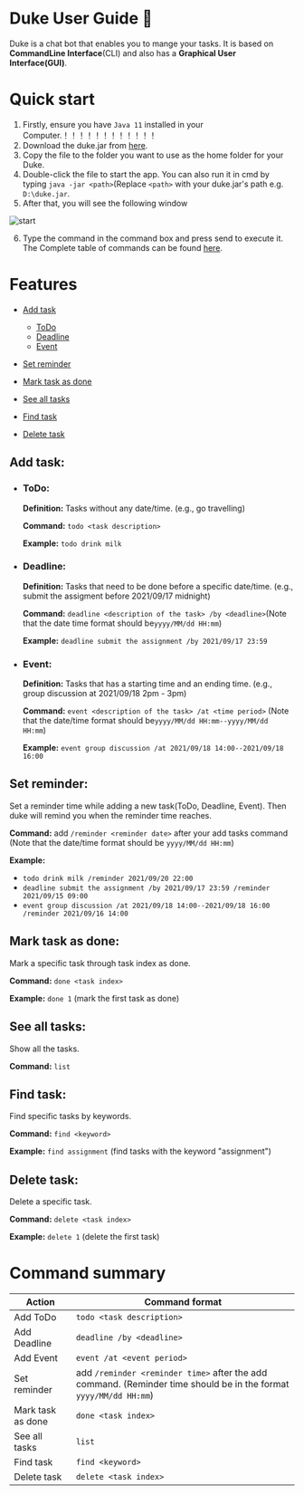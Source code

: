 # Duke User Guide 🤖

Duke is a chat bot that enables you to mange your tasks. It is based on **CommandLine Interface**(CLI) and also has a **Graphical User Interface(GUI)**.

# Quick start
1. Firstly, ensure you have `Java 11` installed in your Computer.！！！！！！！！！！！！
2. Download the duke.jar from [here](https://github.com/LuoZhijie-tom/ip/releases/tag/v0.2).
3. Copy the file to the folder you want to use as the home folder for your Duke.
4. Double-click the file to start the app. You can also run it in cmd by typing `java -jar <path>`(Replace `<path>` with your duke.jar's path e.g. `D:\duke.jar`.
5. After that, you will see the following window

![start](https://user-images.githubusercontent.com/77223932/133730182-ae5488aa-a415-49fa-8a8b-4f31d2ad93e4.jpg)

6. Type the command in the command box and press send to execute it. The Complete table of commands can be found [here](#command-summary).

# Features
* [Add task](#add-task)
  * [ToDo](#todo)
  * [Deadline](#deadline)
  * [Event](#event) 

* [Set reminder](#set-reminder)

* [Mark task as done](#mark-task-as-done)

* [See all tasks](#see-all-tasks)

* [Find task](#find-task)

* [Delete task](#delete-task)

## Add task:
* ### ToDo: 
    **Definition:** Tasks without any date/time. (e.g., go travelling)

    **Command:** `todo <task description>`

    **Example:** `todo drink milk`

* ### Deadline: 
    **Definition:** Tasks that need to be done before a specific date/time. (e.g., submit the assigment before 2021/09/17 midnight)

    **Command:** `deadline <description of the task> /by <deadline>`(Note that the date time format should be`yyyy/MM/dd HH:mm`)

    **Example:** `deadline submit the assignment /by 2021/09/17 23:59`

* ### Event: 
    **Definition:** Tasks that has a starting time and an ending time. (e.g., group discussion at 2021/09/18 2pm - 3pm)

    **Command:** `event <description of the task> /at <time period>` (Note that the date/time format should be`yyyy/MM/dd HH:mm--yyyy/MM/dd HH:mm`)

    **Example:** `event group discussion /at 2021/09/18 14:00--2021/09/18 16:00`

## Set reminder:
Set a reminder time while adding a new task(ToDo, Deadline, Event). Then duke will remind you when the reminder time reaches.

**Command:** add `/reminder <reminder date>` after your add tasks command (Note that the date/time format should be `yyyy/MM/dd HH:mm`)

**Example:** 
  * `todo drink milk /reminder 2021/09/20 22:00`
  * `deadline submit the assignment /by 2021/09/17 23:59 /reminder 2021/09/15 09:00`
  * `event group discussion /at 2021/09/18 14:00--2021/09/18 16:00 /reminder 2021/09/16 14:00`

## Mark task as done:
Mark a specific task through task index as done.

**Command:** `done <task index>`

**Example:** `done 1` (mark the first task as done)

## See all tasks:
Show all the tasks.

**Command:** `list`

## Find task:
Find specific tasks by keywords.

**Command:** `find <keyword>`

**Example:** `find assignment` (find tasks with the keyword "assignment")

## Delete task:
Delete a specific task.

**Command:** `delete <task index>`

**Example:** `delete 1` (delete the first task)

# Command summary

Action | Command format
-------|---------------
  Add ToDo | `todo <task description>`
  Add Deadline | `deadline /by <deadline>`
  Add Event | `event /at <event period>`
  Set reminder | add `/reminder <reminder time>` after the add command. (Reminder time should be in the format `yyyy/MM/dd HH:mm`)
  Mark task as done | `done <task index>`
  See all tasks | `list`
  Find task | `find <keyword>`
  Delete task | `delete <task index>`
  
